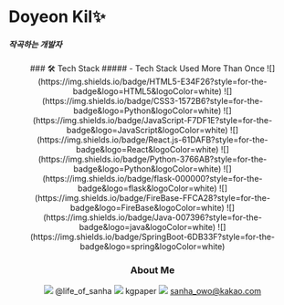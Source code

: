 # Doyeon Kil✨
##### 작곡하는 개발자

<div style="text-align: center">
### 🛠 Tech Stack
##### - Tech Stack Used More Than Once
![](https://img.shields.io/badge/HTML5-E34F26?style=for-the-badge&logo=HTML5&logoColor=white) ![](https://img.shields.io/badge/CSS3-1572B6?style=for-the-badge&logo=Python&logoColor=white) ![](https://img.shields.io/badge/JavaScript-F7DF1E?style=for-the-badge&logo=JavaScript&logoColor=white) ![](https://img.shields.io/badge/React.js-61DAFB?style=for-the-badge&logo=React&logoColor=white) ![](https://img.shields.io/badge/Python-3766AB?style=for-the-badge&logo=Python&logoColor=white) ![](https://img.shields.io/badge/flask-000000?style=for-the-badge&logo=flask&logoColor=white) ![](https://img.shields.io/badge/FireBase-FFCA28?style=for-the-badge&logo=FireBase&logoColor=white) ![](https://img.shields.io/badge/Java-007396?style=for-the-badge&logo=java&logoColor=white) ![](https://img.shields.io/badge/SpringBoot-6DB33F?style=for-the-badge&logo=spring&logoColor=white)

### About Me
[![](https://img.shields.io/badge/Instagram-E4405F?style=for-the-badge&logo=instagram&logoColor=white)](https://www.instagram.com/life_of_sanha/) @life_of_sanha
[![](https://img.shields.io/badge/Github-181717?style=for-the-badge&logo=github&logoColor=white)](https://github.com/kgpaper) kgpaper
[![](https://img.shields.io/badge/KaKaoMail-181717?style=for-the-badge&logo=kakao&logoColor=white)](https://github.com/kgpaper) sanha_owo@kakao.com
</div>
